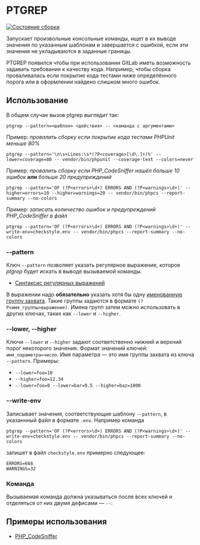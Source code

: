 # PTGREP

[![Состояние сборки](https://travis-ci.org/mekras/ptgrep.svg?branch=master)](https://travis-ci.org/mekras/ptgrep)

Запускает произвольные консольные команды, ищет в их выводе значения по указанным шаблонам и
завершается с ошибкой, если эти значения не укладываются в заданные границы.

PTGREP появился чтобы при использовании GitLab иметь возможность задавать требования к качеству
кода. Например, чтобы сборка проваливалась если покрытие кода тестами ниже определённого порога или
в оформлении найдено слишком много ошибок.

## Использование

В общем случае вызов ptgrep выглядит так:

    ptgrep --pattern=<шаблон> <действия> -- <команда с аргументами>

Пример: *провалить сборку если покрытие кода тестами PHPUnit меньше 80%*

    ptgrep --pattern='\n\s+Lines:\s*(?P<coverage>[\d\.]+)%' --lower=coverage=80 -- vendor/bin/phpunit --coverage-text --colors=never
      
Пример: *провалить сборку если PHP_CodeSniffer нашёл больше 10 ошибок **или** больше 20 предупреждений*

    ptgrep --pattern='OF (?P<errors>\d+) ERRORS AND (?P<warnings>\d+)' --higher=errors=10 --higher=warnings=20 -- vendor/bin/phpcs --report-summary --no-colors

Пример: *записать количество ошибок и предупреждений PHP_CodeSniffer в файл*

    ptgrep --pattern='OF (?P<errors>\d+) ERRORS AND (?P<warnings>\d+)' --write-env=checkstyle.env -- vendor/bin/phpcs --report-summary --no-colors

### --pattern

Ключ `--pattern` позволяет указать регулярное выражение, которое *ptgrep* будет искать в выводе
вызываемой команды.

- [Синтаксис регулярных выражений](https://docs.rs/regex/latest/regex/#syntax)

В выражении надо **обязательно** указать хотя бы одну
[именованную группу захвата](https://docs.rs/regex/latest/regex/#example-replacement-with-named-capture-groups).
Такие группы задаются в формате `(?P<имя_группы>выражение)`.
Имена групп затем можно использовать в других ключах, таких как `--lower` и `--higher`.

### --lower, --higher

Ключи `--lower` и `--higher` задают соответственно нижний и верхний порог некоторого значения.
Формат значений ключей: `имя_параметра=число`. Имя параметра — это имя группы захвата из ключа
`--pattern`. Примеры:

- `--lower=foo=10`
- `--higher=foo=12.34`
- `--lower=foo=0 --lower=bar=0.5 --higher=baz=1000`

### --write-env

Записывает значения, соответствующие шаблону `--pattern`, в указаннный файл в формате `.env`.
Например команда

    ptgrep --pattern='OF (?P<errors>\d+) ERRORS AND (?P<warnings>\d+)' --write-env=checkstyle.env -- vendor/bin/phpcs --report-summary --no-colors

запишет в файл `checkstyle.env` примерно следующее:

    ERRORS=668
    WARNINGS=32
 
### Команда

Вызываемая команда должна указываться после всех ключей и отделяться от них двумя дефисами — `--`:

## Примеры использования

- [PHP_CodeSniffer](docs/ru/phpcs.md)
